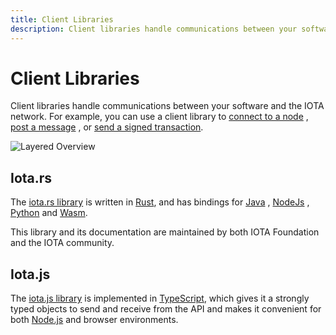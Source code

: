 ```yaml
---
title: Client Libraries
description: Client libraries handle communications between your software and the IOTA network.
---
```


# Client Libraries

Client libraries handle communications between your software and the IOTA network. For example, you can use a client library
to [connect to a node](/iota.rs/examples/get_info)
, [post a message](/iota.rs/examples/simple_message)
, or [send a signed transaction](/iota.rs/examples/transaction).

![Layered Overview](/img/libraries/layered_overview.svg)

## Iota.rs

The [iota.rs library](/iota.rs/welcome) is written
in [Rust](/iota.rs/getting_started/rust), and
has bindings for [Java](/iota.rs/getting_started/java/getting_started)
, [NodeJs](/iota.rs/getting_started/nodejs)
, [Python](/iota.rs/getting_started/python)
and [Wasm](/iota.rs/getting_started/wasm).

This library and its documentation are maintained by both IOTA Foundation and the IOTA community.

## Iota.js

The [iota.js library](/iotajs/welcome) is implemented
in [TypeScript](https://www.typescriptlang.org/), which gives it a strongly typed objects to send and receive from the
API and makes it convenient for both [Node.js](https://nodejs.org/en/) and browser environments.  